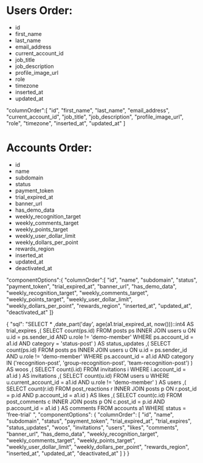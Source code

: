 

#  Users Order:
* id
* first_name
* last_name
* email_address
* current_account_id
* job_title
* job_description
* profile_image_url
* role
* timezone
* inserted_at
* updated_at

"columnOrder":[
"id",
"first_name",
"last_name",
"email_address",
"current_account_id",
"job_title",
"job_description",
"profile_image_url",
"role",
"timezone",
"inserted_at",
"updated_at"
]


# Accounts Order:
* id
* name
* subdomain
* status
* payment_token
* trial_expired_at
* banner_url
* has_demo_data
* weekly_recognition_target
* weekly_comments_target
* weekly_points_target
* weekly_user_dollar_limit
* weekly_dollars_per_point
* rewards_region
* inserted_at
* updated_at
* deactivated_at

"componentOptions":{
"columnOrder":[
"id",
"name",
"subdomain",
"status",
"payment_token",
"trial_expired_at",
"banner_url",
"has_demo_data",
"weekly_recognition_target",
"weekly_comments_target",
"weekly_points_target",
"weekly_user_dollar_limit",
"weekly_dollars_per_point",
"rewards_region",
"inserted_at",
"updated_at",
"deactivated_at"
]}


{
  "sql":
"SELECT * ,date_part('day', age(a1.trial_expired_at, now()))::int4 AS trial_expires
,(
    SELECT count(ps.id) FROM posts ps
    INNER JOIN users u ON u.id = ps.sender_id AND u.role != 'demo-member'
    WHERE ps.account_id = a1.id AND category = 'status-post'
) AS status_updates
,(
    SELECT count(ps.id) FROM posts ps
    INNER JOIN users u ON u.id = ps.sender_id AND u.role != 'demo-member'
    WHERE ps.account_id = a1.id AND category IN ('recognition-post', 'group-recognition-post', 'team-recognition-post')
) AS woos
,(
    SELECT count(i.id) FROM invitations i
    WHERE i.account_id = a1.id
) AS invitations
,(
    SELECT count(u.id) FROM users u
    WHERE u.current_account_id = a1.id AND u.role != 'demo-member'
) AS users
,(
    SELECT count(r.id) FROM post_reactions r
    INNER JOIN posts p ON r.post_id = p.id AND p.account_id = a1.id
) AS likes
,(
    SELECT count(c.id) FROM post_comments c
    INNER JOIN posts p ON c.post_id = p.id AND p.account_id = a1.id
) AS comments
FROM accounts a1
WHERE
status = 'free-trial'
",
"componentOptions": {
  "columnOrder": [
  "id",
  "name",
  "subdomain",
  "status",
  "payment_token",
  "trial_expired_at",
  "trial_expires",
  "status_updates",
  "woos",
  "invitations",
  "users",
  "likes",
  "comments",
  "banner_url",
  "has_demo_data",
  "weekly_recognition_target",
  "weekly_comments_target",
  "weekly_points_target",
  "weekly_user_dollar_limit",
  "weekly_dollars_per_point",
  "rewards_region",
  "inserted_at",
  "updated_at",
  "deactivated_at"
  ]
}
}
